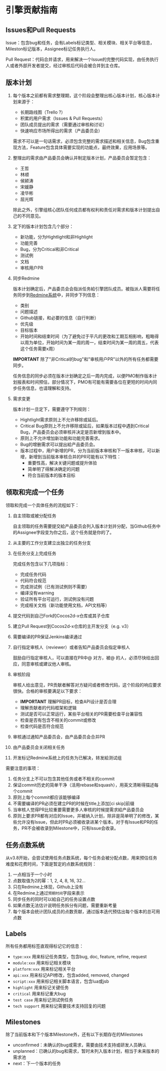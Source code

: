 # 引擎贡献指南

## Issues和Pull Requests

Issue：包含bug和任务，会有Labels标记类型、相关模块、相关平台等信息，Mileston标记版本，Assignee标记任务执行人。

Pull Request：代码合并请求，用来解决一个Issue的完整代码实现，由任务执行人或者外部开发者提交，经过审核后代码会被合并到主仓库。

## 版本计划

1. 每个版本之前都有需求整理期，这个阶段会整理出核心版本计划，核心版本计划来源于：

	- 长期路线图（Trello ?）
	- 积累的用户需求（Issues & Pull Requests）
	- 团队成员提出的需求（需要通过审核和讨论）
	- 快速响应市场所得出的需求（产品委员会）

	需求不可以是一句话需求，必须包含完整的需求描述和相关信息，Bug包含重现方法，Feature包含具体需要实现的功能点，最终效果，应用场景等。

2. 整理出的需求由产品委员会确认并制定版本计划，产品委员会暂定包含：

	- 王哲
	- 林顺
	- 侯颍涛
	- 宋媛静
	- 凌华彬
	- 屈光辉

	除此之外，引擎组核心团队任何成员都有权利和责任对需求和版本计划提出自己的不同意见。

3. 定下的版本计划包含几个部分：

	- 新功能，分为Hightlight和非Highlight
	- 功能完善
	- Bug，分为Critical和非Critical
	- 测试例
	- 文档
    - 审核用户PR

4. 同步Redmine
	
	版本计划确定后，产品委员会会指派任务給引擎团队成员。被指派人需要将任务同步到[Redmine系统](http://punchbox.info:3000/projects/cocos2d-x/issues)中，并同步下列信息：

	- 类别
	- 问题描述
	- Github链接，和必要的信息（自行判断）
	- 优先级
	- 目标版本
	- 开始时间和结束时间（为了避免过于平凡的更改和工期互相影响，粗略得以周为单位，开始时间为某一周的周一，结束时间为某一周的周五，代表这个任务需要x周）

	**IMPORTANT** 除了"非Critical的bug"和"审核用户PR"以外的所有任务都需要同步。

	任务信息的同步必须在版本计划确定之后一周内完成，以便PMO制作版本计划报表和时间预估，部分情况下，PMO有可能有需要各位在更短的时间内同步任务信息，也请理解和支持。

5. 需求变更

	版本计划一旦定下，需要遵守下列规则：

	- Hightlight需求原则上不允许移除或延后。
	- Critical Bug原则上不允许移除或延后，如果版本过程中遇到Critical Bug，产品委员会必须审核并决定是否新增到版本中。
	- 原则上不允许增加新功能和功能完善需求。
	- Bug的增删需求可以提出給产品委员会。
    - 版本过程中，用户新增的PR，分为当前版本审核和下一版本审核，可以新增，新增到当前版本审核合并的PR可能有以下特性：
        + 重要性高，解决关键问题或提升体验
        + 简单明了得解决确定的问题
        + 符合当前版本的版本目标

## 领取和完成一个任务

领取和完成一个具体任务的流程如下：

1. 自主领取或被分配任务
    
    自主领取的任务需要提交給产品委员会列入版本计划并分配，当Github任务中的Assignee字段变为你之后，这个任务就是你的了。

2. 从主要的工作分支建立出独立的任务分支

3. 在任务分支上完成任务

    完成任务包含以下几项指标：

    - 完成任务代码
    - 代码符合规范
    - 完成测试例（已有测试例则不需要）
    - 编译没有warning
    - 验证所有平台可运行，测试例没有问题
    - 完成相关文档（新功能使用文档，API文档等）

4. 提交代码到自己Fork的Cocos2d-x仓库或其子仓库

5. 建立Pull Request到Cocos2d-x仓库的主开发分支（e.g. v3）

6. 需要编译的PR保证Jenkins编译通过

7. 自行指定审核人（reviewer）或者告知产品委员会指定审核人

    鼓励自行指定审核人，可以直接在PR中@ 对方，被@ 的人，必须尽快给出回应，同意审核或建议他人审核。

8. 审核阶段
    
    审核人给出意见，PR贡献者解答对方疑问或者修改代码，这个阶段的响应要求很快。合格的审核要满足以下要求：

    - **IMPORTANT** 理解PR目标，检查API设计是否合理
    - 理解贡献者的代码框架和逻辑
    - 测试是否可以正常运行，某些平台相关的PR需要检查平台兼容性
    - 检查是否有包含不相关的commit或修改
    - 检查代码是否符合规范

9. 审核通过通知产品委员会，由产品委员会合并PR

10. 由产品委员会关闭相关任务

11. 开发标记Redmine系统上的任务为已解决，转发給测试组

需要注意的事项：

1. 任务分支上不可以包含其他任务或者不相关的commit
2. 保证commit历史的简单干净（活用rebase和squash），用英文清晰得描述每个commit
3. 原则上每个commit都应该能够编译
4. 不需要编译的PR必须在建立PR的时候在title上添加[ci skip]前缀
5. 当审核人觉得PR比较重要需要更多人审核的时候提需求給产品委员会
6. 原则上要求PR都有对应的Issue，并被纳入计划，除非是简单明了的修改，某些允许没有Issue，但此时PR必须被收录进某个版本。对于有Issue和PR的任务，PR不会被收录到Milestone中，只有Issue会收录。

## 任务点数系统

从v3.8开始，会尝试使用任务点数系统，每个任务会被分配点数，用来预估任务难度和花费时间，下面是暂定的点数系统规则：

1. 一点相当于一个小时
2. 点数取值为2的幂：1, 2, 4, 8, 16, 32...
3. 只在Redmine上体现，Github上没有
4. 在Redmine上通过`预期时间`字段来表示
5. 同步任务的同时可以給自己的任务设置点数
6. 如果点数无法估计说明任务拆分有问题，需要重新考量
7. 每个版本会统计团队成员的点数贡献，通过版本迭代预估出每个版本的总可用点数

## Labels

所有任务都用标签直观得标记它的信息：

- `type:xxx` 用来标记任务类型，包含bug, doc, feature, refine, request
- `module:xxx` 用来标记相关模块
- `platform:xxx` 用来标记相关平台
- `api:xxx` 用来标记API修改，包含added, removed, changed
- `script:xxx` 用来标记相关脚本语言，包含lua或jsb
- `highlight` 用来标记关键任务
- `critical` 用来标记重大bug
- `test case` 用来标记测试例任务
- `tech support` 用来标记需要技术支持回复的问题

## Milestones

除了当前版本和下个版本Milestone外，还有以下长期存在的Milestones

- unconfirmed：未确认的bug或需求，需要由技术支持或研发人员确认
- unplanned：已确认的bug和需求，暂时未列入版本计划，相当于未来版本的需求池
- next：下一个版本的任务
